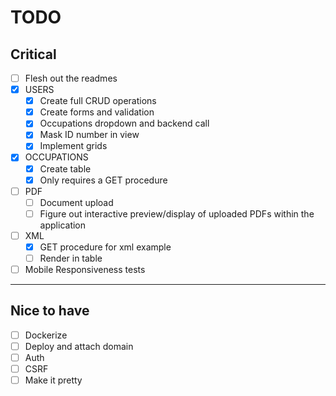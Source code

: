 # TODO

## Critical

- [ ] Flesh out the readmes
- [x] USERS
  - [x] Create full CRUD operations
  - [x] Create forms and validation
  - [x] Occupations dropdown and backend call
  - [x] Mask ID number in view
  - [x] Implement grids
- [x] OCCUPATIONS
  - [x] Create table
  - [x] Only requires a GET procedure
- [ ] PDF
  - [ ] Document upload
  - [ ] Figure out interactive preview/display of uploaded PDFs within the application
- [ ] XML
  - [x] GET procedure for xml example
  - [ ] Render in table
- [ ] Mobile Responsiveness tests

---

## Nice to have

- [ ] Dockerize
- [ ] Deploy and attach domain
- [ ] Auth
- [ ] CSRF
- [ ] Make it pretty
